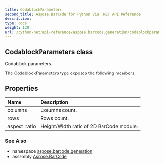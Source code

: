 ```yaml
---
title: CodablockParameters
second_title: Aspose.BarCode for Python via .NET API Reference
description: 
type: docs
weight: 120
url: /python-net/api-reference/aspose.barcode.generation/codablockparameters/
---
```


## CodablockParameters class

Codablock parameters.

The CodablockParameters type exposes the following members:
## Properties
| Name | Description |
| :- | :- |
|columns|Columns count.|
|rows|Rows count.|
|aspect_ratio|Height/Width ratio of 2D BarCode module.|

### See Also

* namespace [aspose.barcode.generation](/barcode/python-net/api-reference/aspose.barcode.generation/)
* assembly [Aspose.BarCode](/barcode/python-net/api-reference/)


